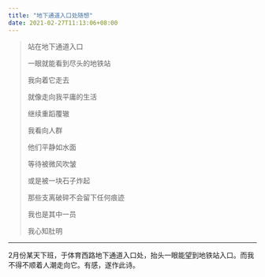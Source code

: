 ```yaml
---
title: "地下通道入口处随想"
date: 2021-02-27T11:13:06+08:00
---
```



> 站在地下通道入口
>
> 一眼就能看到尽头的地铁站
>
> 我向着它走去
> 	
> 就像走向我平庸的生活
> 	
> 继续重蹈覆辙
>
>
> 我看向人群
>
> 他们平静如水面
> 	
> 等待被微风吹皱
> 	
> 或是被一块石子炸起
> 	
> 那些支离破碎不会留下任何痕迹
> 	
> 我也是其中一员
> 	
> 我心知肚明



---

2月份某天下班，于体育西路地下通道入口处，抬头一眼能望到地铁站入口。而我不得不顺着人潮走向它。有感，遂作此诗。

